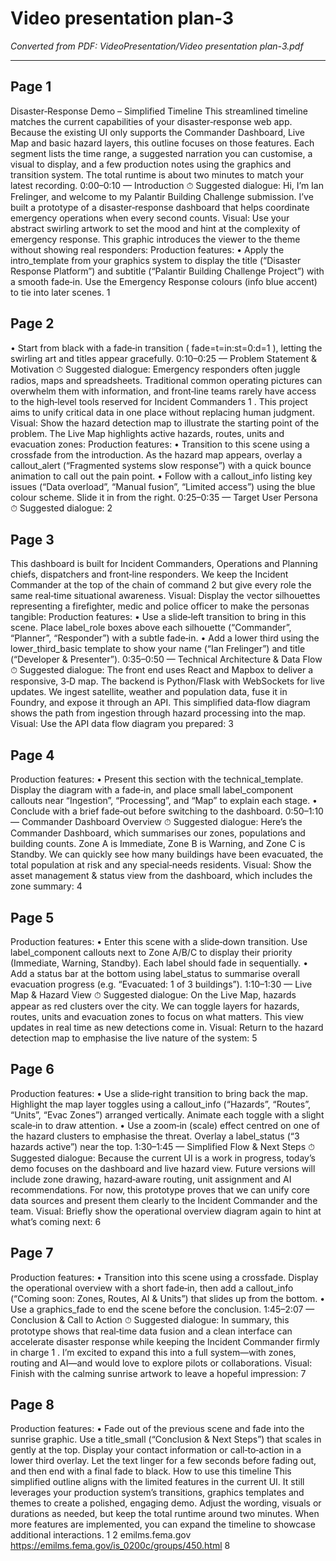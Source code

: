 # Video presentation plan-3

*Converted from PDF: VideoPresentation/Video presentation plan-3.pdf*

---

## Page 1

Disaster‑Response Demo – Simplified Timeline This streamlined timeline matches the current capabilities of your disaster‑response web app. Because the existing UI only supports the Commander Dashboard, Live Map and basic hazard layers, this outline focuses on those features. Each segment lists the time range, a suggested narration you can customise, a visual to display, and a few production notes using the graphics and transition system. The total runtime is about two minutes to match your latest recording. 0:00–0:10 — Introduction ⏱ Suggested dialogue: Hi, I’m Ian Frelinger, and welcome to my Palantir Building Challenge submission. I’ve built a prototype of a disaster‑response dashboard that helps coordinate emergency operations when every second counts. Visual: Use your abstract swirling artwork to set the mood and hint at the complexity of emergency response. This graphic introduces the viewer to the theme without showing real responders: Production features: • Apply the intro_template from your graphics system to display the title (“Disaster Response Platform”) and subtitle (“Palantir Building Challenge Project”) with a smooth fade‑in. Use the Emergency Response colours (info blue accent) to tie into later scenes. 1
## Page 2

• Start from black with a fade‑in transition ( fade=t=in:st=0:d=1 ), letting the swirling art and titles appear gracefully. 0:10–0:25 — Problem Statement & Motivation ⏱ Suggested dialogue: Emergency responders often juggle radios, maps and spreadsheets. Traditional common operating pictures can overwhelm them with information, and front‑line teams rarely have access to the high‑level tools reserved for Incident Commanders 1 . This project aims to unify critical data in one place without replacing human judgment. Visual: Show the hazard detection map to illustrate the starting point of the problem. The Live Map highlights active hazards, routes, units and evacuation zones: Production features: • Transition to this scene using a crossfade from the introduction. As the hazard map appears, overlay a callout_alert (“Fragmented systems slow response”) with a quick bounce animation to call out the pain point. • Follow with a callout_info listing key issues (“Data overload”, “Manual fusion”, “Limited access”) using the blue colour scheme. Slide it in from the right. 0:25–0:35 — Target User Persona ⏱ Suggested dialogue: 2
## Page 3

This dashboard is built for Incident Commanders, Operations and Planning chiefs, dispatchers and front‑line responders. We keep the Incident Commander at the top of the chain of command 2 but give every role the same real‑time situational awareness. Visual: Display the vector silhouettes representing a firefighter, medic and police officer to make the personas tangible: Production features: • Use a slide‑left transition to bring in this scene. Place label_role boxes above each silhouette (“Commander”, “Planner”, “Responder”) with a subtle fade‑in. • Add a lower third using the lower_third_basic template to show your name (“Ian Frelinger”) and title (“Developer & Presenter”). 0:35–0:50 — Technical Architecture & Data Flow ⏱ Suggested dialogue: The front end uses React and Mapbox to deliver a responsive, 3‑D map. The backend is Python/Flask with WebSockets for live updates. We ingest satellite, weather and population data, fuse it in Foundry, and expose it through an API. This simplified data‑flow diagram shows the path from ingestion through hazard processing into the map. Visual: Use the API data flow diagram you prepared: 3
## Page 4

Production features: • Present this section with the technical_template. Display the diagram with a fade‑in, and place small label_component callouts near “Ingestion”, “Processing”, and “Map” to explain each stage. • Conclude with a brief fade‑out before switching to the dashboard. 0:50–1:10 — Commander Dashboard Overview ⏱ Suggested dialogue: Here’s the Commander Dashboard, which summarises our zones, populations and building counts. Zone A is Immediate, Zone B is Warning, and Zone C is Standby. We can quickly see how many buildings have been evacuated, the total population at risk and any special‑needs residents. Visual: Show the asset management & status view from the dashboard, which includes the zone summary: 4
## Page 5

Production features: • Enter this scene with a slide‑down transition. Use label_component callouts next to Zone A/B/C to display their priority (Immediate, Warning, Standby). Each label should fade in sequentially. • Add a status bar at the bottom using label_status to summarise overall evacuation progress (e.g. “Evacuated: 1 of 3 buildings”). 1:10–1:30 — Live Map & Hazard View ⏱ Suggested dialogue: On the Live Map, hazards appear as red clusters over the city. We can toggle layers for hazards, routes, units and evacuation zones to focus on what matters. This view updates in real time as new detections come in. Visual: Return to the hazard detection map to emphasise the live nature of the system: 5
## Page 6

Production features: • Use a slide‑right transition to bring back the map. Highlight the map layer toggles using a callout_info (“Hazards”, “Routes”, “Units”, “Evac Zones”) arranged vertically. Animate each toggle with a slight scale‑in to draw attention. • Use a zoom‑in (scale) effect centred on one of the hazard clusters to emphasise the threat. Overlay a label_status (“3 hazards active”) near the top. 1:30–1:45 — Simplified Flow & Next Steps ⏱ Suggested dialogue: Because the current UI is a work in progress, today’s demo focuses on the dashboard and live hazard view. Future versions will include zone drawing, hazard‑aware routing, unit assignment and AI recommendations. For now, this prototype proves that we can unify core data sources and present them clearly to the Incident Commander and the team. Visual: Briefly show the operational overview diagram again to hint at what’s coming next: 6
## Page 7

Production features: • Transition into this scene using a crossfade. Display the operational overview with a short fade‑in, then add a callout_info (“Coming soon: Zones, Routes, AI & Units”) that slides up from the bottom. • Use a graphics_fade to end the scene before the conclusion. 1:45–2:07 — Conclusion & Call to Action ⏱ Suggested dialogue: In summary, this prototype shows that real‑time data fusion and a clean interface can accelerate disaster response while keeping the Incident Commander firmly in charge 1 . I’m excited to expand this into a full system—with zones, routing and AI—and would love to explore pilots or collaborations. Visual: Finish with the calming sunrise artwork to leave a hopeful impression: 7
## Page 8

Production features: • Fade out of the previous scene and fade into the sunrise graphic. Use a title_small (“Conclusion & Next Steps”) that scales in gently at the top. Display your contact information or call‑to‑action in a lower third overlay. Let the text linger for a few seconds before fading out, and then end with a final fade to black. How to use this timeline This simplified outline aligns with the limited features in the current UI. It still leverages your production system’s transitions, graphics templates and themes to create a polished, engaging demo. Adjust the wording, visuals or durations as needed, but keep the total runtime around two minutes. When more features are implemented, you can expand the timeline to showcase additional interactions. 1 2 emilms.fema.gov https://emilms.fema.gov/is_0200c/groups/450.html 8
